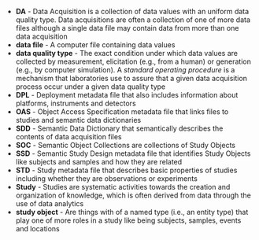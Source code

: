 * **DA** - Data Acquisition is a collection of data values with an uniform data quality type. Data acquisitions are often a collection of one of more data files although a single data file may contain data from more than one data acquisition
* **data file** - A computer file containing data values
* **data quality type** - The exact condition under which data values are collected by measurement, elicitation (e.g., from a human) or generation (e.g., by computer simulation). A _standard operating procedure_ is a mechanism that laboratories use to assure that a given data acquisition process occur under a given data quality type  
* **DPL** - Deployment metadata file that also includes information about platforms, instruments and detectors
* **OAS** - Object Access Specification metadata file that links files to  studies and semantic data dictionaries
* **SDD** - Semantic Data Dictionary that semantically describes the contents of data acquisition files
* **SOC** - Semantic Object Collections are collections of Study Objects
* **SSD** - Semantic Study Design metadata file that identifies Study Objects like subjects and samples and how they are related 
* **STD** - Study metadata file that describes basic properties of studies including whether they are observations or experiments
* **Study** - Studies are systematic activities towards the creation and organization of knowledge, which is often derived from data through the use of data analytics
* **study object** - Are things with of a named type (i.e., an entity type) that play one of more roles in a study like being subjects, samples, events and locations  
 